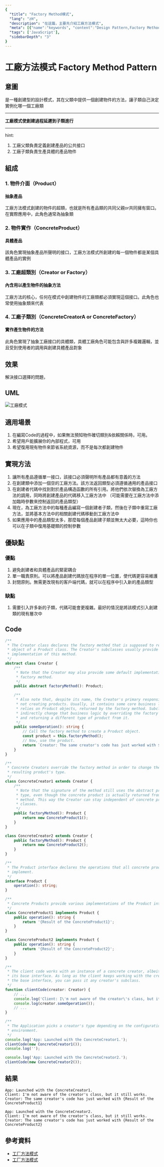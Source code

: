 ```yaml
---
{
  "title": "Factory Method模式",
  "lang": "zH",
  "description": "在這篇，主要先介紹工廠方法模式",
  "meta": [{"name":"keywords", "content":"Design Pattern,Factory Method Pattern,"}],
  "tags": ['JavaScript'],
  "sidebarDepth": "3"
}
---
```

# 工廠方法模式 Factory Method Pattern

## 意圖
是一種創建型的設計模式，其在父類中提供一個創建物件的方法，讓子類自己決定實例化哪一個工廠類<hr>
**工廠模式使創建過程延遲到子類進行**<hr>
hint:
1. 工廠父類負責定義創建產品的公共接口
2. 工廠子類負責生產具體的產品物件

## 組成
### 1. 物件介面（Product）
#### 抽象產品
工廠方法模式創建的物件的超類，也就是所有產品類的共同父親or共同擁有窗口。在實際應用中，此角色通常為抽象類
### 2. 物件實作（ConcreteProduct）
#### 具體產品
該角色實現抽象產品所聲明的接口，工廠方法模式所創建的每一個物件都是某個具體產品的實例
### 3. 工廠超類別（Creator or Factory）
#### 內含用以產生物件的抽象方法
工廠方法的核心，任何在模式中創建物件的工廠類都必須實現這個接口。此角色也常使用抽象類來代表
### 4. 工廠子類別（ConcreteCreatorA or ConcreteFactory）
#### 實作產生物件的方法
此角色實現了抽象工廠接口的具體類，具體工廠角色可能包含與許多複雜邏輯，並且受到使用者的調用與創建具體產品對象

## 效果
解決接口選擇的問題，

## UML
![工廠模式](https://i.imgur.com/VosSF3T.png)

## 適用場景
1. 在編寫Code的過程中，如果無法預知物件確切類別&依賴關係時，可用。
2. 希望用戶能擴展你的內部程式，可用
3. 希望復用現有物件來節省系統資源，而不是每次都創建物件

## 實現方法
1. 讓所有產品遵循單一接口，該接口必須聲明所有產品都有意義的方法
2. 在創建類中添加一個空的工廠方法。該方法返回類型必須遵循通用的產品接口
3. 在創建者代碼中找到對於產品構造函數的所有引用。將他們依次替換為工廠方法的調用，同時將創建產品的代碼移入工廠方法中
（可能需要在工廠方法中添加臨時參數來控制返回的產品類型）
4. 現在，為工廠方法中的每種產品編寫一個創建者子類，然後在子類中重寫工廠方法，並將基本方法中的相關創建代碼移動到工廠方法中
5. 如果應用中的產品類型太多，那麼每個產品創建子類並無太大必要，這時你也可以在子類中復用基礎類的控制參數

## 優缺點
### 優點
1. 避免創建者和具體產品的緊密耦合
2. 單一職責原則。可以將產品創建代碼放在程序的單一位置，使代碼更容易維護
3. 封閉原則。無需更改現有的客戶端代碼，就可以在程序中引入新的產品類型
### 缺點
1. 需要引入許多新的子類，代碼可能會更複雜。最好的情況是將該模式引入創建類的現有層次中

## Code
```typescript
/**
 * The Creator class declares the factory method that is supposed to return an
 * object of a Product class. The Creator's subclasses usually provide the
 * implementation of this method.
 */
abstract class Creator {
    /**
     * Note that the Creator may also provide some default implementation of the
     * factory method.
     */
    public abstract factoryMethod(): Product;

    /**
     * Also note that, despite its name, the Creator's primary responsibility is
     * not creating products. Usually, it contains some core business logic that
     * relies on Product objects, returned by the factory method. Subclasses can
     * indirectly change that business logic by overriding the factory method
     * and returning a different type of product from it.
     */
    public someOperation(): string {
        // Call the factory method to create a Product object.
        const product = this.factoryMethod();
        // Now, use the product.
        return `Creator: The same creator's code has just worked with ${product.operation()}`;
    }
}

/**
 * Concrete Creators override the factory method in order to change the
 * resulting product's type.
 */
class ConcreteCreator1 extends Creator {
    /**
     * Note that the signature of the method still uses the abstract product
     * type, even though the concrete product is actually returned from the
     * method. This way the Creator can stay independent of concrete product
     * classes.
     */
    public factoryMethod(): Product {
        return new ConcreteProduct1();
    }
}

class ConcreteCreator2 extends Creator {
    public factoryMethod(): Product {
        return new ConcreteProduct2();
    }
}

/**
 * The Product interface declares the operations that all concrete products must
 * implement.
 */
interface Product {
    operation(): string;
}

/**
 * Concrete Products provide various implementations of the Product interface.
 */
class ConcreteProduct1 implements Product {
    public operation(): string {
        return '{Result of the ConcreteProduct1}';
    }
}

class ConcreteProduct2 implements Product {
    public operation(): string {
        return '{Result of the ConcreteProduct2}';
    }
}

/**
 * The client code works with an instance of a concrete creator, albeit through
 * its base interface. As long as the client keeps working with the creator via
 * the base interface, you can pass it any creator's subclass.
 */
function clientCode(creator: Creator) {
    // ...
    console.log('Client: I\'m not aware of the creator\'s class, but it still works.');
    console.log(creator.someOperation());
    // ...
}

/**
 * The Application picks a creator's type depending on the configuration or
 * environment.
 */
console.log('App: Launched with the ConcreteCreator1.');
clientCode(new ConcreteCreator1());
console.log('');

console.log('App: Launched with the ConcreteCreator2.');
clientCode(new ConcreteCreator2());
```
## 結果
```
App: Launched with the ConcreteCreator1.
Client: I'm not aware of the creator's class, but it still works.
Creator: The same creator's code has just worked with {Result of the ConcreteProduct1}

App: Launched with the ConcreteCreator2.
Client: I'm not aware of the creator's class, but it still works.
Creator: The same creator's code has just worked with {Result of the ConcreteProduct2}
```


## 參考資料
* [工厂方法模式](https://refactoringguru.cn/design-patterns/factory-method)
* [工厂方法模式](https://juejin.im/post/6844904007266205710)
